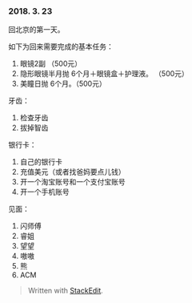 ### 2018. 3. 23

回北京的第一天。

如下为回来需要完成的基本任务：
1. 眼镜2副 （500元）
2. 隐形眼镜半月抛 6个月＋眼镜盒＋护理液。 （500元）
3. 美瞳日抛 6个月。（500元）

牙齿：
1. 检查牙齿
2. 拔掉智齿

银行卡：
1. 自己的银行卡
2. 充值美元（或者找爸妈要点儿钱）
3. 开一个淘宝账号和一个支付宝账号 <v>
4. 开一个手机账号 

 见面：
 1. 闪师傅 
 2. 睿姐
 3. 望望
 4. 嗷嗷
 5. 熊
 6. ACM
  
> Written with [StackEdit](https://stackedit.io/).
<!--stackedit_data:
eyJoaXN0b3J5IjpbLTE0MjQwMzgyMjRdfQ==
-->